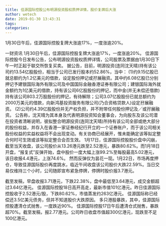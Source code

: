 ```yaml
---
title: 佳源国际控股公布明源投资股权质押详情，股价复牌后大涨
author: wetech
date: 2019-01-30 13:43:31
tags: 
categories: 
---
```

1月30日午后，佳源国际控股复牌大涨逾17%，一度涨逾20%。
<!-- more -->
一财资讯
1月30日午后，佳源国际控股复牌大涨逾17%，一度涨逾20%。
佳源国际控股今日发布公告，公布明源投资股权质押详情，公司股票及票据由1月30日下午一时正起于联交所恢复买卖。
据公告，目前，明源投资(连同沈天晴)持有该公司约13.54亿股股份，相当于公司已发行股本约52.86%，当中：
(1)约9.15亿股已就总额约为1.2亿美元的借款，设定股份押记或孖展融资。其中约6.08亿股已分别押记予建银国际海外有限公司及中国国际金融香港证券有限公司；建银国际海外就金额约为1亿美元的借款，持有该公司6亿股股份的押记，而中金(并无未偿还借款)持有该公司803.2万股股份的押记，有待解除；公司3.07亿股股份已就总额约为2000万美元的借款，向新鸿基投资服务有限公司(乃合资格贷款人)设定孖展融资。
(2)公司约4.39亿股股份并无产权负担，并不附带任何股份押记及╱或孖展融资。
公告称，沈天晴为其本身及代表明源投资知会董事会，为向股东及该公司潜在投资者清晰说明，彼拟整合明源投资(连同沈天晴)所持有该公司全部或绝大部分的股份权益，并存入在香港一家证券经纪行开立的一个证券账户，而于该公司相关股份权益的实益权益将不会出现变动。有关协商已经展开，惟未能确定该等拟定整合何时可生效或该等拟定整合会否生效。
1月17日，佳源国际控股股价盘中闪崩，截至当天收盘，该公司股价从13.26港元跌至2.52港元，暴跌80.62%。而1月18日开盘，“报复式”反弹开始，盘中股价一度大幅上涨99.2%至每股最高5.02港元，该日收报4.4港元，上涨74.6%。
然而反弹仅为昙花一现。1月22日，市场再度押仓，导致佳源国际股价再度跳水，临近午间收盘该公司股价大跌22.59%。当日交易仅维持三个小时，公司随即宣布紧急停牌，停牌时股价报3.7港元。
 
 
截至发稿，早盘收报3.71港元，下跌22.38%，盘中最低至3.64港元，成交金额超过3.64亿港元。
佳源国际控股18日高开高走，最新市值101亿港元。昨日佳源国际控股收于2.52港元/股，下跌80.62%，市值蒸发约263亿港元。
佳源国际称已经偿还3.5亿美元债务，但并不知道股价大跌原因。
多只港股暴跌，其中，佳源国际控股遭清仓式抛售，一度跌近90%。
佳源国际控股17日午后遭清仓式抛售，暴跌超70%。截至发稿，报2.77港元。公司昨日收盘市值超300亿港元，现跌至不足100亿港元。
